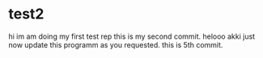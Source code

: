 # test2
hi im am doing my first test rep
this is my second commit.
helooo akki just now update this programm as you requested.
this is 5th commit.
